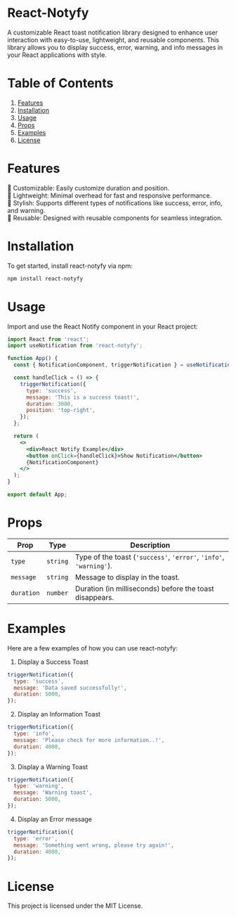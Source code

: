 # React-Notyfy

A customizable React toast notification library designed to enhance user interaction with easy-to-use, lightweight, and reusable components. This library allows you to display success, error, warning, and info messages in your React applications with style.

# Table of Contents
1. [Features](#Features)
2. [Installation](#Installation)
3. [Usage](#Usage)
4. [Props](#props)
5. [Examples](#Examples)
6. [License](#License)

# Features
🔔 Customizable: Easily customize duration and position.  
🚀 Lightweight: Minimal overhead for fast and responsive performance.  
🎨 Stylish: Supports different types of notifications like success, error, info, and warning.  
🧩 Reusable: Designed with reusable components for seamless integration.

# Installation

To get started, install react-notyfy via npm:

```sh
npm install react-notyfy
```

# Usage
Import and use the React Notify component in your React project:

```jsx
import React from 'react';
import useNotification from 'react-notyfy';

function App() {
  const { NotificationComponent, triggerNotification } = useNotification("top-right");

  const handleClick = () => {
    triggerNotification({
      type: 'success',
      message: 'This is a success toast!',
      duration: 3000,
      position: 'top-right',
    });
  };

  return (
    <>
      <div>React Notify Example</div>
      <button onClick={handleClick}>Show Notification</button>
      {NotificationComponent}
    </>
  );
}

export default App;
```

# Props


| Prop        | Type     | Description                                          |
|-------------|----------|------------------------------------------------------|
| `type`      | `string` | Type of the toast (`'success'`, `'error'`, `'info'`, `'warning'`). |
| `message`   | `string` | Message to display in the toast.                     |
| `duration`  | `number` | Duration (in milliseconds) before the toast disappears. |

# Examples
Here are a few examples of how you can use react-notyfy:

1) Display a Success Toast

```js
triggerNotification({
  type: 'success',
  message: 'Data saved successfully!',
  duration: 5000,
});
```

2) Display an Information Toast

```js
triggerNotification({
  type: 'info',
  message: 'Please check for more information..!',
  duration: 4000,
});
```

3) Display a Warning Toast

```js
triggerNotification({
  type: 'warning',
  message: 'Warning toast',
  duration: 5000,
});
```

4) Display an Error message

```js
triggerNotification({
  type: 'error',
  message: 'Something went wrong, please try again!',
  duration: 4000,
});
```

# License
This project is licensed under the MIT License.